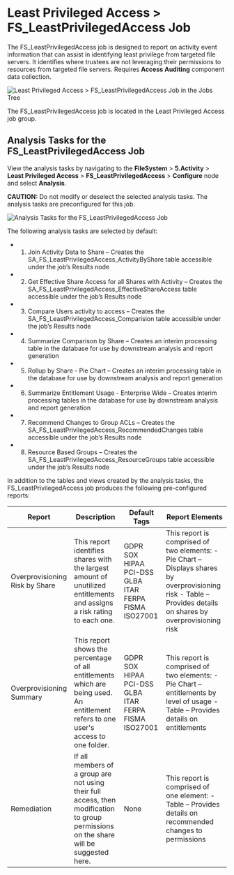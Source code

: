 # Least Privileged Access > FS_LeastPrivilegedAccess Job

The FS_LeastPrivilegedAccess job is designed to report on activity event information that can assist
in identifying least privilege from targeted file servers. It identifies where trustees are not
leveraging their permissions to resources from targeted file servers. Requires **Access Auditing**
component data collection.

![Least Privileged Access > FS_LeastPrivilegedAccess Job in the Jobs Tree](/img/versioned_docs/accessanalyzer_11.6/accessanalyzer/solutions/filesystem/activity/leastprivilegedaccessjobstree.webp)

The FS_LeastPrivilegedAccess job is located in the Least Privileged Access job group.

## Analysis Tasks for the FS_LeastPrivilegedAccess Job

View the analysis tasks by navigating to the **FileSystem** > **5.Activity** > **Least Privileged
Access** > **FS_LeastPrivilegedAccess** > **Configure** node and select **Analysis**.

**CAUTION:** Do not modify or deselect the selected analysis tasks. The analysis tasks are
preconfigured for this job.

![Analysis Tasks for the FS_LeastPrivilegedAccess Job](/img/versioned_docs/accessanalyzer_11.6/accessanalyzer/solutions/filesystem/activity/leastprivilegedaccessanalysis.webp)

The following analysis tasks are selected by default:

-   1. Join Activity Data to Share – Creates the SA_FS_LeastPrivilegedAccess_ActivityByShare table
       accessible under the job’s Results node
-   2. Get Effective Share Access for all Shares with Activity – Creates the
       SA_FS_LeastPrivilegedAccess_EffectiveShareAccess table accessible under the job’s Results
       node
-   3. Compare Users activity to access – Creates the SA_FS_LeastPrivilegedAccess_Comparision table
       accessible under the job’s Results node
-   4. Summarize Comparison by Share – Creates an interim processing table in the database for use
       by downstream analysis and report generation
-   5. Rollup by Share - Pie Chart – Creates an interim processing table in the database for use by
       downstream analysis and report generation
-   6. Summarize Entitlement Usage - Enterprise Wide – Creates interim processing tables in the
       database for use by downstream analysis and report generation
-   7. Recommend Changes to Group ACLs – Creates the SA_FS_LeastPrivilegedAccess_RecommendedChanges
       table accessible under the job’s Results node
-   8. Resource Based Groups – Creates the SA_FS_LeastPrivilegedAccess_ResourceGroups table
       accessible under the job’s Results node

In addition to the tables and views created by the analysis tasks, the FS_LeastPrivilegedAccess job
produces the following pre-configured reports:

| Report                         | Description                                                                                                                            | Default Tags                                          | Report Elements                                                                                                                                                |
| ------------------------------ | -------------------------------------------------------------------------------------------------------------------------------------- | ----------------------------------------------------- | -------------------------------------------------------------------------------------------------------------------------------------------------------------- |
| Overprovisioning Risk by Share | This report identifies shares with the largest amount of unutilized entitlements and assigns a risk rating to each one.                | GDPR SOX HIPAA PCI-DSS GLBA ITAR FERPA FISMA ISO27001 | This report is comprised of two elements: - Pie Chart – Displays shares by overprovisioning risk - Table – Provides details on shares by overprovisioning risk |
| Overprovisioning Summary       | This report shows the percentage of all entitlements which are being used. An entitlement refers to one user's access to one folder.   | GDPR SOX HIPAA PCI-DSS GLBA ITAR FERPA FISMA ISO27001 | This report is comprised of two elements: - Pie Chart – entitlements by level of usage - Table – Provides details on entitlements                              |
| Remediation                    | If all members of a group are not using their full access, then modification to group permissions on the share will be suggested here. | None                                                  | This report is comprised of one element: - Table – Provides details on recommended changes to permissions                                                      |
